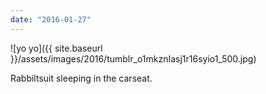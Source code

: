 ```yaml
---
date: "2016-01-27"
---
```


![yo yo]({{ site.baseurl }}/assets/images/2016/tumblr_o1mkznIasj1r16syio1_500.jpg)

Rabbiltsuit sleeping in the carseat.
